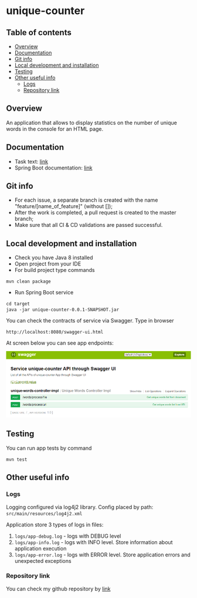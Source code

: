 # unique-counter

## Table of contents
- [Overview](#Overview)
- [Documentation](#Documentation)
- [Git info](#Git-info)
- [Local development and installation](#Local-development-and-installation)
- [Testing](#Testing)
- [Other useful info](#Other-useful-info)
	- [Logs](#Logs)
	- [Repository link](#Repository-link)

## Overview
An application that allows to display
statistics on the number of unique words in the console for an HTML page.

## Documentation
* Task text: [link](media/task_description.pdf)
* Spring Boot documentation: [link](https://spring.io/projects/spring-boot)

## Git info
* For each issue, a separate branch is created with the name "feature/[name_of_feature]" (without []);
* After the work is completed, a pull request is created to the master branch;
* Make sure that all CI & CD validations are passed successful.

## Local development and installation
* Check you have Java 8 installed
* Open project from your IDE
* For build project type commands
```
mvn clean package
```
* Run Spring Boot service
```
cd target
java -jar unique-counter-0.0.1-SNAPSHOT.jar
```
You can check the contracts of service via Swagger. Type in browser
```
http://localhost:8080/swagger-ui.html
```
At screen below you can see app endpoints: 

![alt text](media/swagger_screen.png "Swagger API")

## Testing
You can run app tests by command
```
mvn test
```

## Other useful info

### Logs
Logging configured via log4j2 library.
Config placed by path: `src/main/resources/log4j2.xml`

Application store 3 types of logs in files:
1. `logs/app-debug.log` - logs with DEBUG level
2. `logs/app-info.log` - logs with INFO level. Store information about application execution
3. `logs/app-error.log` - logs with ERROR level. Store application errors and unexpected exceptions

### Repository link
You can check my github repository by [link](https://github.com/selutin99/unique-counter)